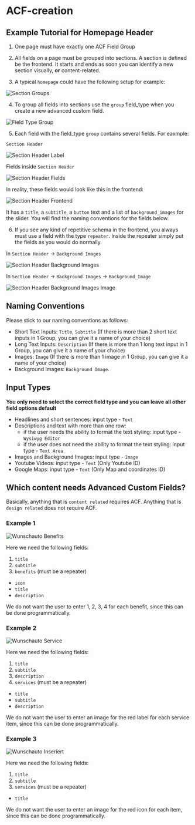 # ACF-creation

## Example Tutorial for  Homepage Header

1. One page must have exactly one ACF Field Group

2. All fields on a page must be grouped into sections. A section is defined be the frontend. It starts and ends as soon you can identify a new section visually, **or** content-related.

3. A typical `homepage` could have the following setup for example:

![Section Groups](https://github.com/Webhikers-Interntal-Docs/ACF-creation/blob/main/section-groups-en.png)

4. To group all fields into sections use the `group` field_type when you create a new advanced custom field.

![Field Type Group](https://github.com/Webhikers-Interntal-Docs/ACF-creation/blob/main/field-type-group.png)

5. Each field with the field_type `group` contains several fields. For eaxmple:

`Section Header`

![Section Header Label](https://github.com/Webhikers-Interntal-Docs/ACF-creation/blob/main/section-header-label.png)

Fields inside `Section Header`

![Section Header Fields](https://github.com/Webhikers-Interntal-Docs/ACF-creation/blob/main/section-header-fields.png)

In reality, these fields would look like this in the frontend:

![Section Header Frontend](https://github.com/Webhikers-Interntal-Docs/ACF-creation/blob/main/section-header-frontend.png)

It has a `title`, a `subtitle`, a `button` text and a list of `background_images` for the slider. You will find the naming conventions for the fields below.

6. If you see any kind of repetitive schema in the frontend, you always must use a field with the type `repeater`. Inside the repeater simply put the fields as you would do normally.

In `Section Header` -> `Background Images`

![Section Header Background Images](https://github.com/Webhikers-Interntal-Docs/ACF-creation/blob/main/section-header-background-images.png)

In `Section Header` -> `Background Images` -> `Background_Image`

![Section Header Background Images Image](https://github.com/Webhikers-Interntal-Docs/ACF-creation/blob/main/section-header-background-images-image.png)

## Naming Conventions

Please stick to our naming conventions as follows:

- Short Text Inputs: `Title`, `Subtitle` (If there is more than 2 short text inputs in 1 Group, you can give it a name of your choice)
- Long Text Inputs: `Description` (If there is more than 1 long text input in 1 Group, you can give it a name of your choice)
- Images: `Image` (If there is more than 1 image in 1 Group, you can give it a name of your choice)
- Background Images: `Background Image`.

## Input Types

**You only need to select the correct field type and you can leave all other field options default**

- Headlines and short sentences: input type - `Text`
- Descriptions and text with more than one row:
  - if the user needs the ability to format the text styling: input type - `Wysiwyg Editor`
  - if the user does not need the ability to format the text styling: input type - `Text Area`
- Images and Background Images: input type - `Image`
- Youtube Videos: input type - `Text` (Only Youtube ID)
- Google Maps: input type - `Text` (Only Map and coordinates ID)

## Which content needs Advanced Custom Fields?

Basically, anything that is `content related` requires ACF. Anything that is `design related` does not require ACF.

### Example 1

![Wunschauto Benefits](https://github.com/Webhikers-Interntal-Docs/ACF-creation/blob/main/wunschauto-benefits.png)

Here we need the following fields:

1. `title`
2. `subtitle`
3. `benefits` (must be a repeater)
  - `icon`
  - `title`
  - `description`

We do not want the user to enter 1, 2, 3, 4 for each benefit, since this can be done programmatically.

### Example 2

![Wunschauto Service](https://github.com/Webhikers-Interntal-Docs/ACF-creation/blob/main/wunschauto-service.png)

Here we need the following fields:

1. `title`
2. `subtitle`
3. `description`
4. `services` (must be a repeater)
  - `title`
  - `subtitle`
  - `description`

We do not want the user to enter an image for the red label for each service item, since this can be done programmatically.


### Example 3

![Wunschauto Inseriert](https://github.com/Webhikers-Interntal-Docs/ACF-creation/blob/main/wunschauto-inseriert.png)

Here we need the following fields:

1. `title`
2. `subtitle`
3. `services` (must be a repeater)
  - `title`

We do not want the user to enter an image for the red icon for each item, since this can be done programmatically.
